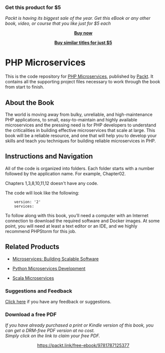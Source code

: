 
### Get this product for $5

<i>Packt is having its biggest sale of the year. Get this eBook or any other book, video, or course that you like just for $5 each</i>


<b><p align='center'>[Buy now](https://packt.link/9781787125377)</p></b>


<b><p align='center'>[Buy similar titles for just $5](https://subscription.packtpub.com/search)</p></b>


# PHP Microservices
This is the code repository for [PHP Microservices](https://www.packtpub.com/application-development/php-microservices?utm_source=github&utm_medium=repository&utm_campaign=9781787125377), published by [Packt](https://www.packtpub.com/?utm_source=github). It contains all the supporting project files necessary to work through the book from start to finish.
## About the Book
The world is moving away from bulky, unreliable, and high-maintenance PHP applications, to small, easy-to-maintain and highly available microservices and the pressing need is for PHP developers to understand the criticalities in building effective microservices that scale at large. This book will be a reliable resource, and one that will help you to develop your skills and teach you techniques for building reliable microservices in PHP.


## Instructions and Navigation
All of the code is organized into folders. Each folder starts with a number followed by the application name. For example, Chapter02.

Chapters 1,3,8,10,11,12 doesn't have any code.


The code will look like the following:
```
    version: '2'
    services:
```

To follow along with this book, you’ll need a computer with an Internet connection to download the required software and Docker images. At some point, you will need at least a text editor or an IDE, and we highly recommend PHPStorm for this job.

## Related Products
* [Microservices: Building Scalable Software](https://www.packtpub.com/application-development/microservices-building-scalable-software?utm_source=github&utm_medium=repository&utm_campaign=9781787285835)

* [Python Microservices Development](https://www.packtpub.com/web-development/python-microservices-development?utm_source=github&utm_medium=repository&utm_campaign=9781785881114)

* [Scala Microservices](https://www.packtpub.com/application-development/scala-microservices?utm_source=github&utm_medium=repository&utm_campaign=9781786469342)

### Suggestions and Feedback
[Click here](https://docs.google.com/forms/d/e/1FAIpQLSe5qwunkGf6PUvzPirPDtuy1Du5Rlzew23UBp2S-P3wB-GcwQ/viewform) if you have any feedback or suggestions.
### Download a free PDF

 <i>If you have already purchased a print or Kindle version of this book, you can get a DRM-free PDF version at no cost.<br>Simply click on the link to claim your free PDF.</i>
<p align="center"> <a href="https://packt.link/free-ebook/9781787125377">https://packt.link/free-ebook/9781787125377 </a> </p>